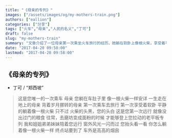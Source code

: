 ```yaml
---
title: "《母亲的专列》"
images: ["/assets/images/og/my-mothers-train.png"]
authors: ["eallion"]
categories: ["分享"]
tags: ["火车","母亲","人民的名义","丁可"]
draft: false
slug: "my-mothers-train"
summary: "文章介绍了一位母亲第一次乘坐火车旅行的经历，她躺在软卧上像根火柴，享受着平静和安详。作者和兄弟姐妹陪伴母亲远行，窗外风景匆匆而过。最后到达终点站时，他们看到高高的烟囱和数字花园。"
date: "2017-04-20 09:58:00"
lastmod: "2017-04-20 09:58:00"
---
```


《母亲的专列》
-------

- 丁可 / “郑西坡”

> 这是您唯一的一次乘车
> 母亲
> 您躺在车肚子里
> 像一根火柴一样安详
> 一生走在地上的母亲
> 背着岁月挪转的母亲
> 第一次乘车去旅行
> 第一次享受着软卧
> 平静的躺着像一根火柴
> 只不过
> 火柴的头黑，您的头白
> 这是您第一次远行
> 就像没出过门的粮食
> 往常，去磨坊变成面粉的时候
> 才能够登上您拉动的老平板专列
> 我和姐姐弟弟妹妹陪着您远行
> 窗外风光一闪而过
> 您抬头看一看
> 你怎么躺着像一根火柴一样
> 终点站要到了
> 车外是高高的烟囱
